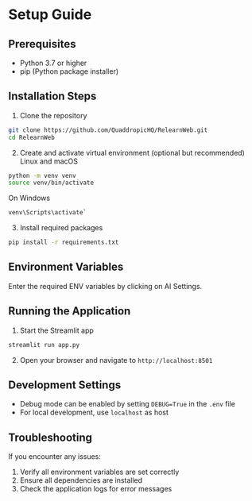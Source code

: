 # Setup Guide

## Prerequisites
- Python 3.7 or higher
- pip (Python package installer)

## Installation Steps

1. Clone the repository
```bash
git clone https://github.com/QuaddropicHQ/RelearnWeb.git
cd RelearnWeb
```

2. Create and activate virtual environment (optional but recommended)
Linux and macOS
```bash
python -m venv venv
source venv/bin/activate
```
On Windows
```bash
venv\Scripts\activate`
```

3. Install required packages
```bash
pip install -r requirements.txt
```

## Environment Variables

Enter the required ENV variables by clicking on AI Settings.

## Running the Application

1. Start the Streamlit app
```bash
streamlit run app.py
```

2. Open your browser and navigate to `http://localhost:8501`

## Development Settings

- Debug mode can be enabled by setting `DEBUG=True` in the `.env` file
- For local development, use `localhost` as host

## Troubleshooting

If you encounter any issues:
1. Verify all environment variables are set correctly
2. Ensure all dependencies are installed
3. Check the application logs for error messages